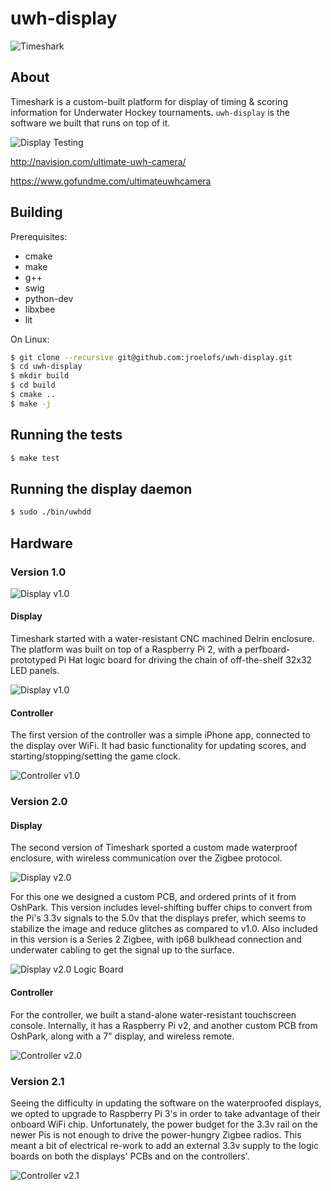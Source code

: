 # uwh-display

![Timeshark](/docs/img/timeshark-logo0-cropped.jpg)

## About

Timeshark is a custom-built platform for display of timing & scoring
information for Underwater Hockey tournaments. `uwh-display` is the software
we built that runs on top of it.

![Display Testing](/docs/img/display-testing.png)

http://navisjon.com/ultimate-uwh-camera/

https://www.gofundme.com/ultimateuwhcamera

## Building

Prerequisites:

* cmake
* make
* g++
* swig
* python-dev
* libxbee
* lit

On Linux:

```bash
$ git clone --recursive git@github.com:jroelofs/uwh-display.git
$ cd uwh-display
$ mkdir build
$ cd build
$ cmake ..
$ make -j
```

## Running the tests

```bash
$ make test
```

## Running the display daemon

```bash
$ sudo ./bin/uwhdd
```

## Hardware

### Version 1.0

![Display v1.0](/docs/img/display-controller-v1.jpg)

#### Display

Timeshark started with a water-resistant CNC machined Delrin enclosure. The
platform was built on top of a Raspberry Pi 2, with a perfboard-prototyped Pi
Hat logic board for driving the chain of off-the-shelf 32x32 LED panels.

![Display v1.0](/docs/img/display-logicboard-v1.jpg)

#### Controller

The first version of the controller was a simple iPhone app, connected to the
display over WiFi. It had basic functionality for updating scores, and
starting/stopping/setting the game clock.

![Controller v1.0](/docs/img/display-controller-v1.gif)

### Version 2.0

#### Display

The second version of Timeshark sported a custom made waterproof enclosure,
with wireless communication over the Zigbee protocol.

![Display v2.0](/docs/img/display-enclosure-v2.jpg)

For this one we designed a custom PCB, and ordered prints of it from OshPark.
This version includes level-shifting buffer chips to convert from the Pi's 3.3v
signals to the 5.0v that the displays prefer, which seems to stabilize the image
and reduce glitches as compared to v1.0. Also included in this version is a
Series 2 Zigbee, with ip68 bulkhead connection and underwater cabling to get the
signal up to the surface.

![Display v2.0 Logic Board](/docs/img/display-logicboard-v2.jpg)

#### Controller

For the controller, we built a stand-alone water-resistant touchscreen
console. Internally, it has a Raspberry Pi v2, and another custom PCB from
OshPark, along with a 7" display, and wireless remote.

![Controller v2.0](/docs/img/display-controller-v2.png)

### Version 2.1

Seeing the difficulty in updating the software on the waterproofed displays, we
opted to upgrade to Raspberry Pi 3's in order to take advantage of their
onboard WiFi chip. Unfortunately, the power budget for the 3.3v rail on the
newer Pis is not enough to drive the power-hungry Zigbee radios. This meant a
bit of electrical re-work to add an external 3.3v supply to the logic boards on
both the displays' PCBs and on the controllers'.

![Controller v2.1](/docs/img/power-hacking.jpg)
